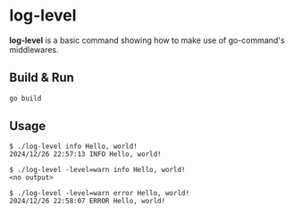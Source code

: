 # log-level

**log-level** is a basic command showing how to make use of go-command's middlewares.

## Build & Run

```sh
go build
```

## Usage

```
$ ./log-level info Hello, world!
2024/12/26 22:57:13 INFO Hello, world!
```

```
$ ./log-level -level=warn info Hello, world!
<no output>
```

```
$ ./log-level -level=warn error Hello, world!
2024/12/26 22:58:07 ERROR Hello, world!
```
